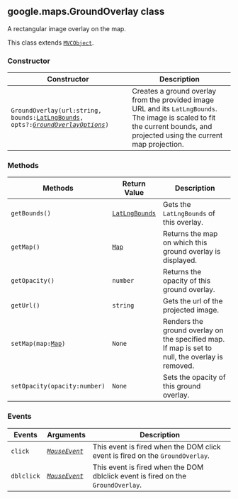 <h2 id="GroundOverlay">
google.maps.GroundOverlay
class
</h2><p>A rectangular image overlay on the map.</p><p>This class extends
<code><a href="https://github.com/amenadiel/google-maps-documentation/blob/master/docs/google.maps.MVCObject.md">MVCObject</a></code>.
</p><h3 id="devsite_header_89">Constructor</h3><table summary="class GroundOverlay - Constructor" width="100%">
<thead>
<tr><th>Constructor</th>
<th>Description</th>
</tr></thead>
<tbody>
<tr>
<td><code>GroundOverlay(url:string, bounds:<a href="https://github.com/amenadiel/google-maps-documentation/blob/master/docs/google.maps.LatLngBounds.md">LatLngBounds</a>, opts?:<a href="https://github.com/amenadiel/google-maps-documentation/blob/master/docs/google.maps.GroundOverlayOptions.md"><em>GroundOverlayOptions</em></a>)</code></td>
<td>Creates a ground overlay from the provided image URL and its <code>LatLngBounds</code>. The image is scaled to fit the current bounds, and projected using the current map projection.</td>
</tr>
</tbody>
</table><h3 id="devsite_header_90">Methods</h3><table summary="class GroundOverlay - Methods" width="100%">
<thead>
<tr><th>Methods</th>
<th>Return Value</th>
<th>Description</th>
</tr></thead>
<tbody>
<tr>
<td><code>getBounds()</code></td>
<td><code><a href="https://github.com/amenadiel/google-maps-documentation/blob/master/docs/google.maps.LatLngBounds.md">LatLngBounds</a></code></td>
<td>Gets the <code>LatLngBounds</code> of this overlay.</td>
</tr>
<tr>
<td><code>getMap()</code></td>
<td><code><a href="https://github.com/amenadiel/google-maps-documentation/blob/master/docs/google.maps.Map.md">Map</a></code></td>
<td>Returns the map on which this ground overlay is displayed.</td>
</tr>
<tr>
<td><code>getOpacity()</code></td>
<td><code>number</code></td>
<td>Returns the opacity of this ground overlay.</td>
</tr>
<tr>
<td><code>getUrl()</code></td>
<td><code>string</code></td>
<td>Gets the url of the projected image.</td>
</tr>
<tr>
<td><code>setMap(map:<a href="https://github.com/amenadiel/google-maps-documentation/blob/master/docs/google.maps.Map.md">Map</a>)</code></td>
<td><code>None</code></td>
<td>Renders the ground overlay on the specified map. If map is set to null, the overlay is removed.</td>
</tr>
<tr>
<td><code>setOpacity(opacity:number)</code></td>
<td><code>None</code></td>
<td>Sets the opacity of this ground overlay.</td>
</tr>
</tbody>
</table><h3 id="devsite_header_91">Events</h3><table summary="class GroundOverlay - Events" width="100%">
<thead>
<tr><th>Events</th>
<th>Arguments</th>
<th>Description</th>
</tr></thead>
<tbody>
<tr>
<td><code>click</code></td>
<td><code><a href="https://github.com/amenadiel/google-maps-documentation/blob/master/docs/google.maps.MouseEvent.md"><em>MouseEvent</em></a></code></td>
<td>This event is fired when the DOM click event is fired on the <code>GroundOverlay</code>.</td>
</tr>
<tr>
<td><code>dblclick</code></td>
<td><code><a href="https://github.com/amenadiel/google-maps-documentation/blob/master/docs/google.maps.MouseEvent.md"><em>MouseEvent</em></a></code></td>
<td>This event is fired when the DOM dblclick event is fired on the <code>GroundOverlay</code>.</td>
</tr>
</tbody>
</table>